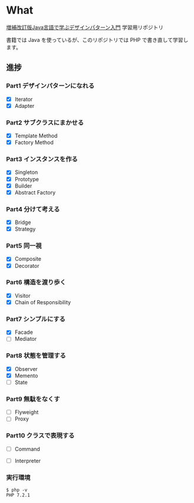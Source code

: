 # What

[増補改訂版Java言語で学ぶデザインパターン入門](https://booklog.jp/item/1/4797327030) 学習用リポジトリ

書籍では Java を使っているが、このリポジトリでは PHP で書き直して学習します。

## 進捗
### Part1 デザインパターンになれる
- [x] Iterator
- [x] Adapter

### Part2 サブクラスにまかせる
- [x] Template Method
- [x] Factory Method

### Part3 インスタンスを作る
- [x] Singleton
- [x] Prototype
- [x] Builder
- [x] Abstract Factory

### Part4 分けて考える
- [x] Bridge
- [x] Strategy

### Part5 同一視
- [x] Composite
- [x] Decorator

### Part6 構造を渡り歩く
- [x] Visitor
- [x] Chain of Responsibility

### Part7 シンプルにする
- [x] Facade
- [ ] Mediator

### Part8 状態を管理する
- [x] Observer
- [x] Memento
- [ ] State

### Part9 無駄をなくす
- [ ] Flyweight
- [ ] Proxy

### Part10 クラスで表現する
- [ ] Command
- [ ] Interpreter


### 実行環境
```
$ php -v
PHP 7.2.1
```
